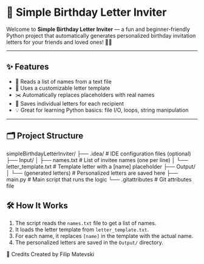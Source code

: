 # 🎂 Simple Birthday Letter Inviter

Welcome to **Simple Birthday Letter Inviter** — a fun and beginner-friendly Python project that automatically generates personalized birthday invitation letters for your friends and loved ones! 🥳💌

---

## ✨ Features

- 📄 Reads a list of names from a text file
- 📝 Uses a customizable letter template
- ✂️ Automatically replaces placeholders with real names
- 📂 Saves individual letters for each recipient
- 💡 Great for learning Python basics: file I/O, loops, string manipulation

---

## 🗂️ Project Structure

simpleBirthdayLetterInviter/
├── .idea/ # IDE configuration files (optional)
├── Input/
│ ├── names.txt # List of invitee names (one per line)
│ └── letter_template.txt # Template letter with a [name] placeholder
├── Output/
│ └── (generated letters) # Personalized letters are saved here
├── main.py # Main script that runs the logic
└── .gitattributes # Git attributes file

## 🛠 How It Works

1. The script reads the `names.txt` file to get a list of names.
2. It loads the letter template from `letter_template.txt`.
3. For each name, it replaces `[name]` in the template with the actual name.
4. The personalized letters are saved in the `Output/` directory.

🙌 Credits Created by Filip Matevski
